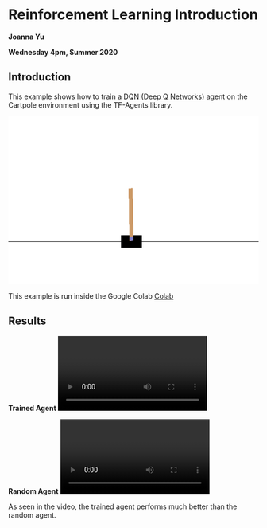 # Reinforcement Learning Introduction

**Joanna Yu**

**Wednesday 4pm, Summer 2020**

## Introduction
This example shows how to train a [DQN (Deep Q Networks)](https://storage.googleapis.com/deepmind-media/dqn/DQNNaturePaper.pdf)  agent on the Cartpole environment using the TF-Agents library.

![Cartpole environment](https://raw.githubusercontent.com/tensorflow/agents/master/docs/tutorials/images/cartpole.png)

This example is run inside the Google Colab [Colab](https://colab.research.google.com/notebooks/intro.ipynb)

## Results
**Trained Agent**
![trained agent](trained-agent.mp4)

**Random Agent**
![random agent](random-agent.mp4)

As seen in the video, the trained agent performs much better than the random agent. 